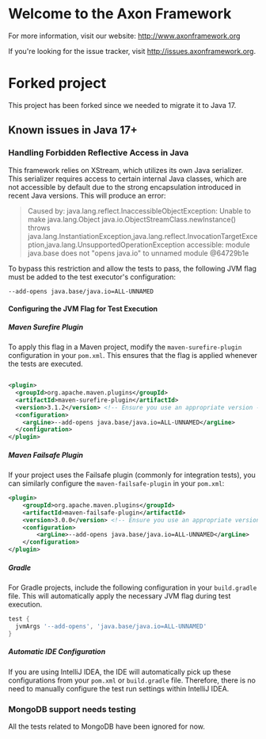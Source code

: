 Welcome to the Axon Framework
=============================

For more information, visit our website: http://www.axonframework.org

If you're looking for the issue tracker, visit http://issues.axonframework.org.

# Forked project
This project has been forked since we needed to migrate it to Java 17.

## Known issues in Java 17+

### Handling Forbidden Reflective Access in Java

This framework relies on XStream, which utilizes its own Java serializer. This serializer requires access to certain internal Java classes,
which are not accessible by default due to the strong encapsulation introduced in recent Java versions. This will produce an error:
> Caused by: java.lang.reflect.InaccessibleObjectException: Unable to make java.lang.Object java.io.ObjectStreamClass.newInstance() throws
> java.lang.InstantiationException,java.lang.reflect.InvocationTargetException,java.lang.UnsupportedOperationException accessible: module
> java.base does not "opens java.io" to unnamed module @64729b1e

To bypass this restriction and allow the tests to pass, the following JVM flag must be added to the test executor's configuration:

```shell
--add-opens java.base/java.io=ALL-UNNAMED
```

#### Configuring the JVM Flag for Test Execution

##### **Maven Surefire Plugin**

To apply this flag in a Maven project, modify the `maven-surefire-plugin` configuration in your `pom.xml`. This ensures that the flag is
applied whenever the tests are executed.

```xml

<plugin>
  <groupId>org.apache.maven.plugins</groupId>
  <artifactId>maven-surefire-plugin</artifactId>
  <version>3.1.2</version> <!-- Ensure you use an appropriate version -->
  <configuration>
    <argLine>--add-opens java.base/java.io=ALL-UNNAMED</argLine>
  </configuration>
</plugin>
```

##### **Maven Failsafe Plugin**

If your project uses the Failsafe plugin (commonly for integration tests), you can similarly configure the `maven-failsafe-plugin` in
your `pom.xml`:

```xml
<plugin>
    <groupId>org.apache.maven.plugins</groupId>
    <artifactId>maven-failsafe-plugin</artifactId>
    <version>3.0.0</version> <!-- Ensure you use an appropriate version -->
    <configuration>
        <argLine>--add-opens java.base/java.io=ALL-UNNAMED</argLine>
    </configuration>
</plugin>
```

##### **Gradle**

For Gradle projects, include the following configuration in your `build.gradle` file. This will automatically apply the necessary JVM flag
during test execution.

```groovy
test {
  jvmArgs '--add-opens', 'java.base/java.io=ALL-UNNAMED'
}
```

##### Automatic IDE Configuration

If you are using IntelliJ IDEA, the IDE will automatically pick up these configurations from your `pom.xml` or `build.gradle` file.
Therefore, there is no need to manually configure the test run settings within IntelliJ IDEA.

### MongoDB support needs testing
All the tests related to MongoDB have been ignored for now.